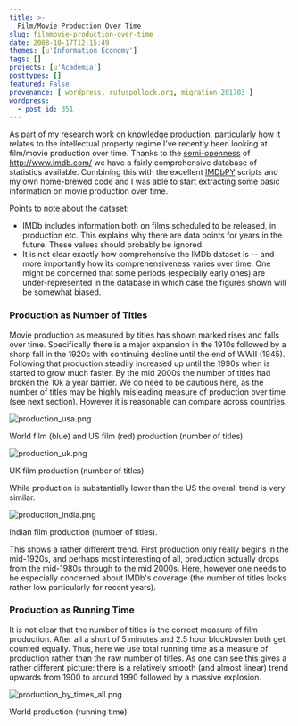 ```yaml
---
title: >-
  Film/Movie Production Over Time
slug: filmmovie-production-over-time
date: 2008-10-17T12:15:49
themes: [u'Information Economy']
tags: []
projects: [u'Academia']
posttypes: []
featured: False
provenance: [ wordpress, rufuspollock.org, migration-201703 ]
wordpress:
  - post_id: 351
---
```


As part of my research work on knowledge production, particularly how it relates to the intellectual property regime I've recently been looking at film/movie production over time. Thanks to the [semi-openness](http://www.ckan.net/package/read/imdb) of <http://www.imdb.com/> we have a fairly comprehensive database of statistics available. Combining this with the excellent [IMDbPY](http://imdbpy.sourceforge.net/) scripts and my own home-brewed code and I was able to start extracting some basic information on movie production over time.

Points to note about the dataset:

  * IMDb includes information both on films scheduled to be released, in production etc. This explains why there are data points for years in the future. These values should probably be ignored.
  * It is not clear exactly how comprehensive the IMDb dataset is -- and more importantly how its comprehensiveness varies over time. One might be concerned that some periods (especially early ones) are under-represented in the database in which case the figures shown will be somewhat biased.

### Production as Number of Titles

Movie production as measured by titles has shown marked rises and falls over time. Specifically there is a major expansion in the 1910s followed by a sharp fall in the 1920s with continuing decline until the end of WWII (1945). Following that production steadily increased up until the 1990s when is started to grow much faster. By the mid 2000s the number of titles had broken the 10k a year barrier.  We do need to be cautious here, as the number of titles may be highly misleading measure of production over time (see next section). However it is reasonable can compare across countries.

<img class="medium" src='http://www.rufuspollock.org/wp-content/uploads/2008/10/production_usa.png' alt='production_usa.png' />
<p class="caption">World film (blue) and US film (red) production (number of titles)</p>

<img class="medium" src='http://www.rufuspollock.org/wp-content/uploads/2008/10/production_uk.png' alt='production_uk.png' />
<p class="caption">UK film production (number of titles).</p>

While production is substantially lower than the US the overall trend is very similar.

<img class="medium" src='http://www.rufuspollock.org/wp-content/uploads/2008/10/production_india.png' alt='production_india.png' />
<p class="caption">Indian film production (number of titles).</p>

This shows a rather different trend. First production only really begins in the mid-1920s, and perhaps most interesting of all, production actually drops from the mid-1980s through to the mid 2000s. Here, however one needs to be especially concerned about IMDb's coverage (the number of titles looks rather low particularly for recent years).

### Production as Running Time

It is not clear that the number of titles is the correct measure of film production. After all a short of 5 minutes and 2.5 hour blockbuster both get counted equally. Thus, here we use total running time as a measure of production rather than the raw number of titles. As one can see this gives a rather different picture: there is a relatively smooth (and almost linear) trend upwards from 1900 to around 1990 followed by a massive explosion.

<img class="medium" src='http://www.rufuspollock.org/wp-content/uploads/2008/10/production_by_times_all.png' alt='production_by_times_all.png' />
<p class="caption">World production (running time)</p>



